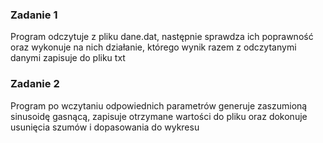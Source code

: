 ### Zadanie 1
Program odczytuje z pliku dane.dat, następnie sprawdza ich poprawność oraz wykonuje na nich działanie, którego wynik razem z odczytanymi danymi zapisuje do pliku txt
### Zadanie 2
Program po wczytaniu odpowiednich parametrów generuje zaszumioną sinusoidę gasnącą, zapisuje otrzymane wartości do pliku oraz dokonuje usunięcia szumów i dopasowania do wykresu
